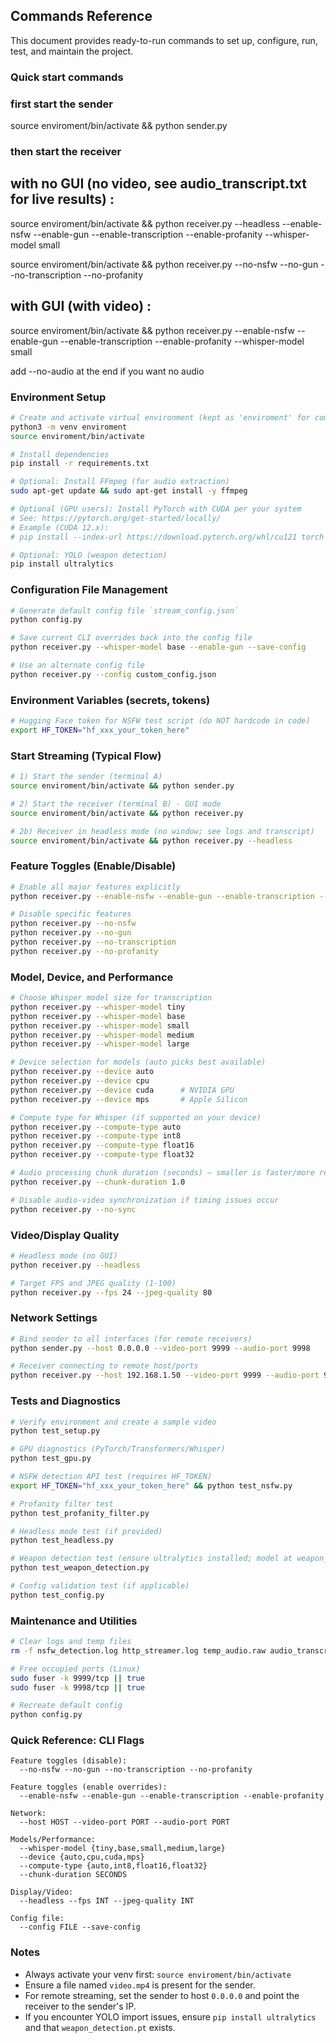 ## Commands Reference

This document provides ready-to-run commands to set up, configure, run, test, and maintain the project.


### Quick start commands 

### first start the sender

source enviroment/bin/activate && python sender.py

### then start the receiver

## with no GUI (no video, see audio_transcript.txt for live results) :
  
source enviroment/bin/activate && python receiver.py --headless --enable-nsfw --enable-gun --enable-transcription --enable-profanity --whisper-model small

source enviroment/bin/activate && python receiver.py --no-nsfw --no-gun --no-transcription --no-profanity 

## with GUI (with video) :
    
source enviroment/bin/activate && python receiver.py --enable-nsfw --enable-gun --enable-transcription --enable-profanity --whisper-model small

add --no-audio at the end if you want no audio

### Environment Setup

```bash
# Create and activate virtual environment (kept as 'enviroment' for compatibility)
python3 -m venv enviroment
source enviroment/bin/activate

# Install dependencies
pip install -r requirements.txt

# Optional: Install FFmpeg (for audio extraction)
sudo apt-get update && sudo apt-get install -y ffmpeg

# Optional (GPU users): Install PyTorch with CUDA per your system
# See: https://pytorch.org/get-started/locally/
# Example (CUDA 12.x):
# pip install --index-url https://download.pytorch.org/whl/cu121 torch torchvision torchaudio

# Optional: YOLO (weapon detection)
pip install ultralytics
```

### Configuration File Management

```bash
# Generate default config file `stream_config.json`
python config.py

# Save current CLI overrides back into the config file
python receiver.py --whisper-model base --enable-gun --save-config

# Use an alternate config file
python receiver.py --config custom_config.json
```

### Environment Variables (secrets, tokens)

```bash
# Hugging Face token for NSFW test script (do NOT hardcode in code)
export HF_TOKEN="hf_xxx_your_token_here"
```

### Start Streaming (Typical Flow)

```bash
# 1) Start the sender (terminal A)
source enviroment/bin/activate && python sender.py

# 2) Start the receiver (terminal B) - GUI mode
source enviroment/bin/activate && python receiver.py

# 2b) Receiver in headless mode (no window; see logs and transcript)
source enviroment/bin/activate && python receiver.py --headless
```

### Feature Toggles (Enable/Disable)

```bash
# Enable all major features explicitly
python receiver.py --enable-nsfw --enable-gun --enable-transcription --enable-profanity

# Disable specific features
python receiver.py --no-nsfw
python receiver.py --no-gun
python receiver.py --no-transcription
python receiver.py --no-profanity
```

### Model, Device, and Performance

```bash
# Choose Whisper model size for transcription
python receiver.py --whisper-model tiny
python receiver.py --whisper-model base
python receiver.py --whisper-model small
python receiver.py --whisper-model medium
python receiver.py --whisper-model large

# Device selection for models (auto picks best available)
python receiver.py --device auto
python receiver.py --device cpu
python receiver.py --device cuda      # NVIDIA GPU
python receiver.py --device mps       # Apple Silicon

# Compute type for Whisper (if supported on your device)
python receiver.py --compute-type auto
python receiver.py --compute-type int8
python receiver.py --compute-type float16
python receiver.py --compute-type float32

# Audio processing chunk duration (seconds) – smaller is faster/more responsive
python receiver.py --chunk-duration 1.0

# Disable audio-video synchronization if timing issues occur
python receiver.py --no-sync
```

### Video/Display Quality

```bash
# Headless mode (no GUI)
python receiver.py --headless

# Target FPS and JPEG quality (1-100)
python receiver.py --fps 24 --jpeg-quality 80
```

### Network Settings

```bash
# Bind sender to all interfaces (for remote receivers)
python sender.py --host 0.0.0.0 --video-port 9999 --audio-port 9998

# Receiver connecting to remote host/ports
python receiver.py --host 192.168.1.50 --video-port 9999 --audio-port 9998
```

### Tests and Diagnostics

```bash
# Verify environment and create a sample video
python test_setup.py

# GPU diagnostics (PyTorch/Transformers/Whisper)
python test_gpu.py

# NSFW detection API test (requires HF_TOKEN)
export HF_TOKEN="hf_xxx_your_token_here" && python test_nsfw.py

# Profanity filter test
python test_profanity_filter.py

# Headless mode test (if provided)
python test_headless.py

# Weapon detection test (ensure ultralytics installed; model at weapon_detection.pt)
python test_weapon_detection.py

# Config validation test (if applicable)
python test_config.py
```

### Maintenance and Utilities

```bash
# Clear logs and temp files
rm -f nsfw_detection.log http_streamer.log temp_audio.raw audio_transcript.txt

# Free occupied ports (Linux)
sudo fuser -k 9999/tcp || true
sudo fuser -k 9998/tcp || true

# Recreate default config
python config.py
```

### Quick Reference: CLI Flags

```text
Feature toggles (disable):
  --no-nsfw --no-gun --no-transcription --no-profanity

Feature toggles (enable overrides):
  --enable-nsfw --enable-gun --enable-transcription --enable-profanity

Network:
  --host HOST --video-port PORT --audio-port PORT

Models/Performance:
  --whisper-model {tiny,base,small,medium,large}
  --device {auto,cpu,cuda,mps}
  --compute-type {auto,int8,float16,float32}
  --chunk-duration SECONDS

Display/Video:
  --headless --fps INT --jpeg-quality INT

Config file:
  --config FILE --save-config
```

### Notes

- Always activate your venv first: `source enviroment/bin/activate`
- Ensure a file named `video.mp4` is present for the sender.
- For remote streaming, set the sender to host `0.0.0.0` and point the receiver to the sender's IP.
- If you encounter YOLO import issues, ensure `pip install ultralytics` and that `weapon_detection.pt` exists.
